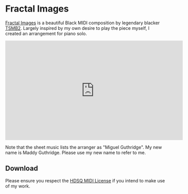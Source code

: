 # Fractal Images

[Fractal Images](https://youtu.be/1ckTRZyJdWQ) is a beautiful Black MIDI composition by legendary blacker [TSMB2](https://www.youtube.com/@TheSuperMarioBros2). Largely inspired by my own desire to play the piece myself, I created an arrangement for piano solo.

<iframe width="560" height="315" src="https://www.youtube.com/embed/uWPOpbC8npE?si=bsrhnalE69njqYZ6" title="YouTube video player" frameborder="0" allow="accelerometer; autoplay; clipboard-write; encrypted-media; gyroscope; picture-in-picture; web-share" referrerpolicy="strict-origin-when-cross-origin" allowfullscreen></iframe>

Note that the sheet music lists the arranger as "Miguel Guthridge". My new name is Maddy Guthridge. Please use my new name to refer to me.

## Download

Please ensure you respect the [HDSQ MIDI License](https://maddyguthridge.com/hdsq/license) if you intend to make use of my work.